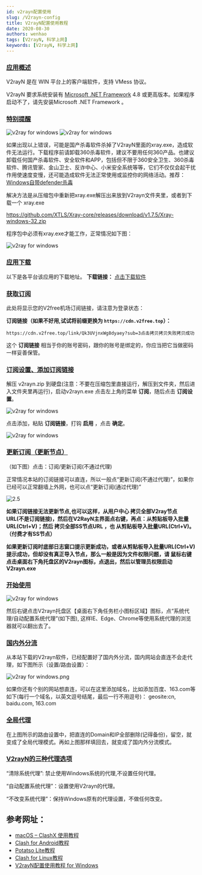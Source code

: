 ```yaml
---
id: v2rayn配置使用
slug: /V2rayn-config
title: V2rayN配置使用教程
date: 2020-08-30
authors: wenhao
tags: [V2rayN, 科学上网]
keywords: [V2rayN, 科学上网]
---
```




<!-- truncate -->

### [应用概述](?id=应用概述)

V2rayN 是在 WIN 平台上的客户端软件，支持 VMess 协议。

V2rayN 要求系统安装有 [Microsoft .NET Framework](https://dotnet.microsoft.com/download/dotnet-framework/thank-you/net48-web-installer) 4.8 或更高版本。如果程序启动不了，请先安装Microsoft .NET Framework 。

### [特别提醒](?id=特别提醒)

![v2ray for windows](https://s2.loli.net/2023/10/25/ftDz9LIN1sEmZHx.png)
![v2ray for windows](https://s2.loli.net/2023/10/25/dSxW7Ja8pwyoAQE.png)









如果出现以上错误，可能是国产杀毒软件杀掉了V2rayN里面的xray.exe，造成软件无法运行。下载程序前请卸载360杀毒软件，建议不要用任何360产品。也建议卸载任何国产杀毒软件、安全软件和APP，包括但不限于360安全卫生、360杀毒软件、腾讯管家、金山卫士、反诈中心、小米安全系统等等，它们不仅仅会起干扰作用使速度变慢，还可能造成软件无法正常使用或监控你的网络活动。推荐：[Windows自带defender杀毒](https://docs.microsoft.com/zh-cn/microsoft-365/security/defender-endpoint/microsoft-defender-antivirus-windows?view=o365-worldwide)

解决方法是从压缩包中重新把xray.exe解压出来放到V2rayn文件夹里，或者到下载一个 xray.exe

https://github.com/XTLS/Xray-core/releases/download/v1.7.5/Xray-windows-32.zip

程序包中必须有xray.exe才能工作，正常情况如下图：



![v2ray for windows](https://s2.loli.net/2023/10/25/qbevwolEf19kYjh.jpg)

### [应用下载](?id=应用下载)

以下是各平台该应用的下载地址。 **下载链接：** [点击下载软件](https://go.runba.cyou/ssr-download/v2rayn.zip)

### [获取订阅](?id=获取订阅)

此处将显示您的V2free机场订阅链接，请注意为登录状态：

**订阅链接（如果不好用,试试将前缀更换为 `https://cdn.v2free.top`）：**

```
https://cdn.v2free.top/link/Qk3UVjnxWg8dyaey?sub=3点击拷贝拷贝失败拷贝成功
```

这个 **订阅链接** 相当于你的账号密码，跟你的账号是绑定的，你应当把它当做密码一样妥善保管。

### [订阅设置、添加订阅链接](?id=订阅设置、添加订阅链接)

解压 v2rayn.zip 到硬盘(注意：不要在压缩包里直接运行，解压到文件夹，然后进入文件夹里再运行)，启动v2rayn.exe 点击左上角的菜单 **订阅**，随后点击 **订阅设置**。

![v2ray for windows](https://s2.loli.net/2023/10/25/fIJZjBFWXGr6LtP.png)

点击添加，粘贴 **订阅链接**，打钩 **启用** ，点击 **确定**。

![v2ray for windows](https://s2.loli.net/2023/10/25/Z3nLNi7VQsMzpm2.png)

### [更新订阅（更新节点）](?id=更新订阅（更新节点）)

（如下图）点击：订阅/更新订阅(不通过代理)

正常情况本站的订阅链接可以直连，所以一般点“更新订阅(不通过代理)”，如果你已经可以正常翻墙上外网，也可以点“更新订阅(通过代理)”

![2.5](https://go.runba.cyou/docs/SSPanel/Windows/V2RayN_files/v2rayN2.5.jpg)

**如果订阅链接无法更新节点,也可以这样，从用户中心 拷贝全部V2ray节点 URL(不是订阅链接)，然后在V2RayN主界面点右键，再点：从剪贴板导入批量URL(Ctrl+V)；然后 拷贝全部SS节点URL ，也 从剪贴板导入批量URL(Ctrl+V)。（付费才有SS节点）**

**如果更新订阅时底部日志窗口提示更新成功，或者从剪贴板导入批量URL(Ctrl+V) 提示成功，但却没有真正导入节点，那么一般是因为文件权限问题，请 鼠标右键 点击桌面右下角托盘区的V2rayn图标，点退出，然后以管理员权限启动V2rayn.exe**



### [开始使用](?id=开始使用)

![v2ray for windows](https://s2.loli.net/2023/10/25/ftDz9LIN1sEmZHx.png)

然后右键点击V2rayn托盘区【桌面右下角任务栏小图标区域】图标，点“系统代理/自动配置系统代理”(如下图), 这样IE、Edge、Chrome等使用系统代理的浏览器就可以翻出去了。



### [国内外分流](?id=国内外分流)

从本站下载的V2rayn软件，已经配置好了国内外分流，国内网站会直连不会走代理，如下图所示（设置/路由设置）：

![v2ray for windows.png](https://s2.loli.net/2023/10/25/fIJZjBFWXGr6LtP.png)

如果你还有个别的网站想直连，可以在这里添加域名，比如添加百度、163.com等如下(每行一个域名，以英文逗号结尾，最后一行不用逗号)： geosite:cn,
baidu.com,
163.com



### [全局代理](?id=全局代理)

在上图所示的路由设置中，把直连的Domain和IP全部删除(记得备份)，留空，就变成了全局代理模式。再如上图那样填回去，就变成了国内外分流模式。



### [V2rayN的三种代理选项](?id=v2rayn的三种代理选项)

“清除系统代理”: 禁止使用Windows系统的代理,不设置任何代理。

“自动配置系统代理”：设置使用V2rayn的代理。

“不改变系统代理”：保持Windows原有的代理设置，不做任何改变。

## 参考网址：
- [macOS – ClashX 使用教程](/docs/ClashX_teach_Mac)
- [Clash for Android教程](/docs/ClashX_teach_android)
- [Potatso Lite教程](/docs/ClashX_teach_ios)
- [Clash for Linux教程](/docs/ClashX_teach_linux)
- [V2rayN配置使用教程 for Windows](/docs/V2rayn-config)